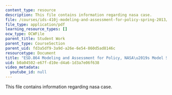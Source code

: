 ```yaml
---
content_type: resource
description: This file contains information regarding nasa case.
file: /courses/ids-410j-modeling-and-assessment-for-policy-spring-2013/b0a04502e67fd10ed4a61d3a7e06f638_MITESD_864S13_NASA_Case.pdf
file_type: application/pdf
learning_resource_types: []
ocw_type: OCWFile
parent_title: Student Work
parent_type: CourseSection
parent_uid: fd3a5df9-3a9d-a26e-6e54-860d5ad8146c
resourcetype: Document
title: "ESD.864 Modeling and Assessment for Policy, NASA\u2019s Model Standard 1"
uid: b0a04502-e67f-d10e-d4a6-1d3a7e06f638
video_metadata:
  youtube_id: null
---
```

This file contains information regarding nasa case.